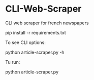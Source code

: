 # CLI-Web-Scraper
CLI web scraper for french newspapers

pip install -r requirements.txt

To see CLI options:

python article-scraper.py -h

Tu run:

python article-scraper.py <options>

